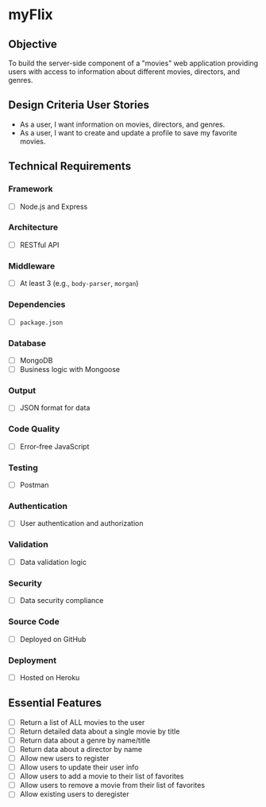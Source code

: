 # myFlix

## Objective
To build the server-side component of a "movies" web application providing users with access to information about different movies, directors, and genres.

## Design Criteria User Stories
- As a user, I want information on movies, directors, and genres.
- As a user, I want to create and update a profile to save my favorite movies.

## Technical Requirements

### Framework
- [ ] Node.js and Express

### Architecture
- [ ] RESTful API

### Middleware
- [ ] At least 3 (e.g., `body-parser`, `morgan`)

### Dependencies
- [ ] `package.json`

### Database
- [ ] MongoDB
- [ ] Business logic with Mongoose

### Output
- [ ] JSON format for data

### Code Quality
- [ ] Error-free JavaScript

### Testing
- [ ] Postman

### Authentication
- [ ] User authentication and authorization

### Validation
- [ ] Data validation logic

### Security
- [ ] Data security compliance

### Source Code
- [ ] Deployed on GitHub

### Deployment
- [ ] Hosted on Heroku

## Essential Features
- [ ] Return a list of ALL movies to the user
- [ ] Return detailed data about a single movie by title
- [ ] Return data about a genre by name/title
- [ ] Return data about a director by name
- [ ] Allow new users to register
- [ ] Allow users to update their user info
- [ ] Allow users to add a movie to their list of favorites
- [ ] Allow users to remove a movie from their list of favorites
- [ ] Allow existing users to deregister

